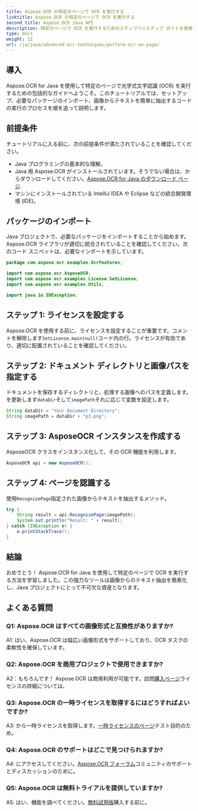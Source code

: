 ```yaml
---
title: Aspose.OCR の特定のページで OCR を実行する
linktitle: Aspose.OCR の特定のページで OCR を実行する
second_title: Aspose.OCR Java API
description: 特定のページで OCR を実行するためのステップバイステップ ガイドを使用して、Aspose.OCR for Java の機能を最大限に活用してください。画像からテキストを簡単に抽出し、Java プロジェクトを強化します。
type: docs
weight: 12
url: /ja/java/advanced-ocr-techniques/perform-ocr-on-page/
---
```

## 導入

Aspose.OCR for Java を使用して特定のページで光学式文字認識 (OCR) を実行するための包括的なガイドへようこそ。このチュートリアルでは、セットアップ、必要なパッケージのインポート、画像からテキストを簡単に抽出するコードの実行のプロセスを順を追って説明します。

## 前提条件

チュートリアルに入る前に、次の前提条件が満たされていることを確認してください。

- Java プログラミングの基本的な理解。
-  Java 用 Aspose.OCR がインストールされています。そうでない場合は、からダウンロードしてください。[Aspose.OCR for Java のダウンロード ページ](https://releases.aspose.com/ocr/java/).
- マシンにインストールされている IntelliJ IDEA や Eclipse などの統合開発環境 (IDE)。

## パッケージのインポート

Java プロジェクトで、必要なパッケージをインポートすることから始めます。 Aspose.OCR ライブラリが適切に統合されていることを確認してください。次のコード スニペットは、必要なインポートを示しています。

```java
package com.aspose.ocr.examples.OcrFeatures;

import com.aspose.ocr.AsposeOCR;
import com.aspose.ocr.examples.License.SetLicense;
import com.aspose.ocr.examples.Utils;

import java.io.IOException;
```

## ステップ 1: ライセンスを設定する

Aspose.OCR を使用する前に、ライセンスを設定することが重要です。コメントを解除します`SetLicense.main(null)`コード内の行。ライセンスが有効であり、適切に配置されていることを確認してください。

## ステップ 2: ドキュメント ディレクトリと画像パスを指定する

ドキュメントを保存するディレクトリと、処理する画像へのパスを定義します。を更新します`dataDir`そして`imagePath`それに応じて変数を設定します。

```java
String dataDir = "Your Document Directory";
String imagePath = dataDir + "p3.png";
```

## ステップ 3: AsposeOCR インスタンスを作成する

AsposeOCR クラスをインスタンス化して、その OCR 機能を利用します。

```java
AsposeOCR api = new AsposeOCR();
```

## ステップ 4: ページを認識する

使用`RecognizePage`指定された画像からテキストを抽出するメソッド。

```java
try {
    String result = api.RecognizePage(imagePath);
    System.out.println("Result: " + result);
} catch (IOException e) {
    e.printStackTrace();
}
```

## 結論

おめでとう！ Aspose.OCR for Java を使用して特定のページで OCR を実行する方法を学習しました。この強力なツールは画像からのテキスト抽出を簡素化し、Java プロジェクトにとって不可欠な資産となります。

## よくある質問

### Q1: Aspose.OCR はすべての画像形式と互換性がありますか?

A1: はい、Aspose.OCR は幅広い画像形式をサポートしており、OCR タスクの柔軟性を確保しています。

### Q2: Aspose.OCR を商用プロジェクトで使用できますか?

 A2：もちろんです！ Aspose.OCR は商用利用が可能です。訪問[購入ページ](https://purchase.aspose.com/buy)ライセンスの詳細については、

### Q3: Aspose.OCR の一時ライセンスを取得するにはどうすればよいですか?

 A3: から一時ライセンスを取得します。[一時ライセンスのページ](https://purchase.aspose.com/temporary-license/)テスト目的のため。

### Q4: Aspose.OCR のサポートはどこで見つけられますか?

 A4: にアクセスしてください。[Aspose.OCR フォーラム](https://forum.aspose.com/c/ocr/16)コミュニティのサポートとディスカッションのために。

### Q5: Aspose.OCR は無料トライアルを提供していますか?

 A5: はい、機能を調べてください。[無料試用版](https://releases.aspose.com/)購入する前に。